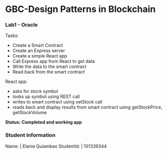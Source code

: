 GBC-Design Patterns in Blockchain
===================================
### Lab1 - Oracle
Tasks:
- Create a Smart Contract
- Create an Express server
- Create a simple React app
- Call Express app from React to get data
- Write the data to the smart contract
- Read back from the smart contract

React app:
- asks for stock symbol
- looks up symbol using REST call
- writes to smart contract using setStock call
- reads back and display results from smart contract using getStockPrice, getStockVolume

**Status: Completed and working app** 

### Student Information

Name: | Elanie Quiambao 
StudentId: | 101339344
